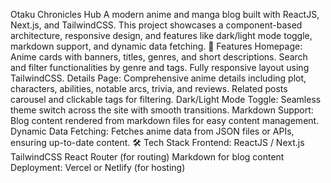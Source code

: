 Otaku Chronicles Hub
A modern anime and manga blog built with ReactJS, Next.js, and TailwindCSS. This project showcases a component-based architecture, responsive design, and features like dark/light mode toggle, markdown support, and dynamic data fetching.
📖 Features
Homepage:
Anime cards with banners, titles, genres, and short descriptions.
Search and filter functionalities by genre and tags.
Fully responsive layout using TailwindCSS.
Details Page:
Comprehensive anime details including plot, characters, abilities, notable arcs, trivia, and reviews.
Related posts carousel and clickable tags for filtering.
Dark/Light Mode Toggle:
Seamless theme switch across the site with smooth transitions.
Markdown Support:
Blog content rendered from markdown files for easy content management.
Dynamic Data Fetching:
Fetches anime data from JSON files or APIs, ensuring up-to-date content.
🛠️ Tech Stack
Frontend:
ReactJS / Next.js
TailwindCSS
React Router (for routing)
Markdown for blog content
Deployment:
Vercel or Netlify (for hosting)

